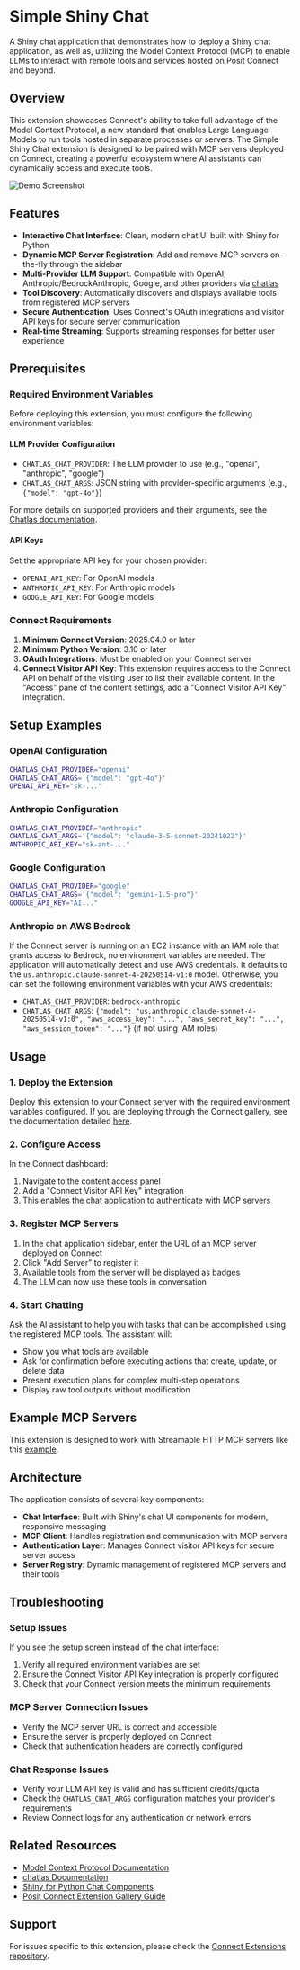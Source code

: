 # Simple Shiny Chat

A Shiny chat application that demonstrates how to deploy a Shiny chat application, as well as, utilizing the Model Context Protocol (MCP) to enable LLMs to interact with remote tools and services hosted on Posit Connect and beyond.

## Overview

This extension showcases Connect's ability to take full advantage of the Model Context Protocol, a new standard that enables Large Language Models to run tools hosted in separate processes or servers. The Simple Shiny Chat extension is designed to be paired with MCP servers deployed on Connect, creating a powerful ecosystem where AI assistants can dynamically access and execute tools.

![Demo Screenshot](./images/demo.png)

## Features

- **Interactive Chat Interface**: Clean, modern chat UI built with Shiny for Python
- **Dynamic MCP Server Registration**: Add and remove MCP servers on-the-fly through the sidebar
- **Multi-Provider LLM Support**: Compatible with OpenAI, Anthropic/BedrockAnthropic, Google, and other providers via [chatlas](https://posit-dev.github.io/chatlas/)
- **Tool Discovery**: Automatically discovers and displays available tools from registered MCP servers
- **Secure Authentication**: Uses Connect's OAuth integrations and visitor API keys for secure server communication
- **Real-time Streaming**: Supports streaming responses for better user experience

## Prerequisites

### Required Environment Variables

Before deploying this extension, you must configure the following environment variables:

#### LLM Provider Configuration
- `CHATLAS_CHAT_PROVIDER`: The LLM provider to use (e.g., "openai", "anthropic", "google") 
- `CHATLAS_CHAT_ARGS`: JSON string with provider-specific arguments (e.g., `{"model": "gpt-4o"}`)

For more details on supported providers and their arguments, see the [Chatlas documentation](https://posit-dev.github.io/chatlas/reference/ChatAuto.html).

#### API Keys
Set the appropriate API key for your chosen provider:
- `OPENAI_API_KEY`: For OpenAI models
- `ANTHROPIC_API_KEY`: For Anthropic models  
- `GOOGLE_API_KEY`: For Google models

### Connect Requirements

1. **Minimum Connect Version**: 2025.04.0 or later
2. **Minimum Python Version**: 3.10 or later
3. **OAuth Integrations**: Must be enabled on your Connect server
4. **Connect Visitor API Key**: This extension requires access to the Connect API on behalf of the visiting user to list their available content. In the "Access" pane of the content settings, add a "Connect Visitor API Key" integration.

## Setup Examples

### OpenAI Configuration
```bash
CHATLAS_CHAT_PROVIDER="openai"
CHATLAS_CHAT_ARGS='{"model": "gpt-4o"}'
OPENAI_API_KEY="sk-..."
```

### Anthropic Configuration
```bash
CHATLAS_CHAT_PROVIDER="anthropic"
CHATLAS_CHAT_ARGS='{"model": "claude-3-5-sonnet-20241022"}'
ANTHROPIC_API_KEY="sk-ant-..."
```

### Google Configuration
```bash
CHATLAS_CHAT_PROVIDER="google"
CHATLAS_CHAT_ARGS='{"model": "gemini-1.5-pro"}'
GOOGLE_API_KEY="AI..."
```

### Anthropic on AWS Bedrock

If the Connect server is running on an EC2 instance with an IAM role that grants access to Bedrock, no environment variables are needed. The application will automatically detect and use AWS credentials. It defaults to the `us.anthropic.claude-sonnet-4-20250514-v1:0` model. Otherwise, you can set the following environment variables with your AWS credentials:

-   `CHATLAS_CHAT_PROVIDER`: `bedrock-anthropic`
-   `CHATLAS_CHAT_ARGS`: `{"model": "us.anthropic.claude-sonnet-4-20250514-v1:0", "aws_access_key": "...", "aws_secret_key": "...", "aws_session_token": "..."}` (if not using IAM roles)

## Usage

### 1. Deploy the Extension
Deploy this extension to your Connect server with the required environment variables configured. If you are deploying through the Connect gallery, see the documentation detailed [here](https://docs.posit.co/connect/user/publishing-connect-gallery/).

### 2. Configure Access
In the Connect dashboard:
1. Navigate to the content access panel
2. Add a "Connect Visitor API Key" integration
3. This enables the chat application to authenticate with MCP servers

### 3. Register MCP Servers
1. In the chat application sidebar, enter the URL of an MCP server deployed on Connect
2. Click "Add Server" to register it
3. Available tools from the server will be displayed as badges
4. The LLM can now use these tools in conversation

### 4. Start Chatting
Ask the AI assistant to help you with tasks that can be accomplished using the registered MCP tools. The assistant will:
- Show you what tools are available
- Ask for confirmation before executing actions that create, update, or delete data
- Present execution plans for complex multi-step operations
- Display raw tool outputs without modification

## Example MCP Servers

This extension is designed to work with Streamable HTTP MCP servers like this [example](../simple-mcp-server/README.md).

## Architecture

The application consists of several key components:

- **Chat Interface**: Built with Shiny's chat UI components for modern, responsive messaging
- **MCP Client**: Handles registration and communication with MCP servers
- **Authentication Layer**: Manages Connect visitor API keys for secure server access
- **Server Registry**: Dynamic management of registered MCP servers and their tools

## Troubleshooting

### Setup Issues
If you see the setup screen instead of the chat interface:
1. Verify all required environment variables are set
2. Ensure the Connect Visitor API Key integration is properly configured
3. Check that your Connect version meets the minimum requirements

### MCP Server Connection Issues
- Verify the MCP server URL is correct and accessible
- Ensure the server is properly deployed on Connect
- Check that authentication headers are correctly configured

### Chat Response Issues
- Verify your LLM API key is valid and has sufficient credits/quota
- Check the `CHATLAS_CHAT_ARGS` configuration matches your provider's requirements
- Review Connect logs for any authentication or network errors

## Related Resources

- [Model Context Protocol Documentation](https://modelcontextprotocol.io/)
- [chatlas Documentation](https://posit-dev.github.io/chatlas/)
- [Shiny for Python Chat Components](https://shiny.posit.co/py/components/display-messages/chat/)
- [Posit Connect Extension Gallery Guide](https://docs.posit.co/connect/admin/connect-gallery/index.html)

## Support

For issues specific to this extension, please check the [Connect Extensions repository](https://github.com/posit-dev/connect-extensions).

